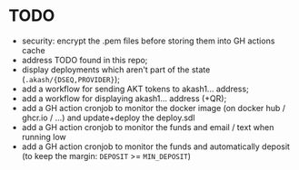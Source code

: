 # TODO

- security: encrypt the .pem files before storing them into GH actions cache
- address TODO found in this repo;
- display deployments which aren't part of the state (`.akash/{DSEQ,PROVIDER}`);
- add a workflow for sending AKT tokens to akash1... address;
- add a workflow for displaying akash1... address (+QR);
- add a GH action cronjob to monitor the docker image (on docker hub / ghcr.io / ...) and update+deploy the deploy.sdl
- add a GH action cronjob to monitor the funds and email / text when running low
- add a GH action cronjob to monitor the funds and automatically deposit (to keep the margin: `DEPOSIT` >= `MIN_DEPOSIT`)
